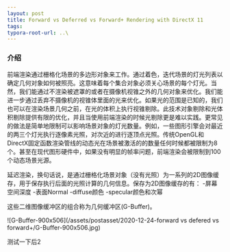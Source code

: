 ```yaml
---
layout: post
title: Forward vs Deferred vs Forward+ Rendering with DirectX 11
tags:
typora-root-url: ..\
---
```


### 介绍
前端渲染通过栅格化场景的多边形对象来工作。通过着色，迭代场景的灯光列表以确定几何对象如何被照亮。这意味着每个集合对象必须关心场景的每个灯光。当然，我们能通过不渲染被遮罩的或者在摄像机视锥之外的几何对象来优化。我们能进一步通过丢弃不摄像机的视锥体里面的光来优化。如果光的范围是已知的，我们也可以在渲染场景几何之前，在光的体积上执行视锥剔除。此技术对象剔除和光体积剔除提供有限的优化，并且当使用前端渲染的时候光剔除更是难以实践。更常见的做法是简单地限制可以影响场景对象的灯光数量。例如，一些图形引擎会对最近的两三个灯光执行逐像素光照，对次近的进行逐顶点光照。传统OpenGL和DirectX固定函数渲染管线的动态光在场景被激活的的数量任何时候都被限制为8个。甚至在现代图形硬件中，如果没有明显的帧率问题，前端渲染会被限制到100个动态场景光源。

延迟渲染，换句话说，是通过栅格化场景对象（没有光照）为一系列的2D图像缓存，用于保存执行后面的光照计算的几何信息。保存为2D图像缓存的有：
-屏幕空间深度
-表面Normal
-diffuse颜色
-specular颜色和次幂

这些二维图像缓冲区的组合称为几何缓冲区(G-Buffer)。

![G-Buffer-900x506](/assets/postasset/2020-12-24-forward vs defered vs forward+/G-Buffer-900x506.jpg)



测试一下后2